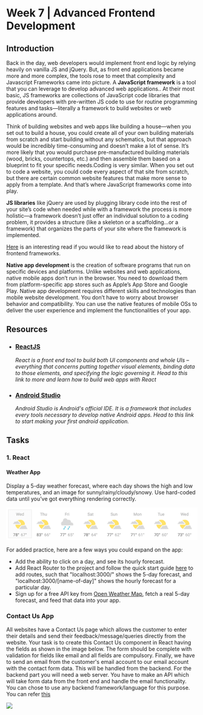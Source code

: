 
# Week 7 | Advanced Frontend Development

## Introduction

Back in the day, web developers would implement front end logic by relying heavily on vanilla JS and jQuery. But, as front end applications became more and more complex, the tools rose to meet that complexity and Javascript Frameworks came into picture.
A **JavaScript framework** is a tool that you can leverage to develop advanced web applications.. At their most basic, JS frameworks are collections of JavaScript code libraries that provide developers with pre-written JS code to use for routine programming features and tasks—literally a framework to build websites or web applications around.

Think of building websites and web apps like building a house—when you set out to build a house, you could create all of your own building materials from scratch and start building without any schematics, but that approach would be incredibly time-consuming and doesn’t make a lot of sense. It’s more likely that you would purchase pre-manufactured building materials (wood, bricks, countertops, etc.) and then assemble them based on a blueprint to fit your specific needs.Coding is very similar. When you set out to code a website, you could code every aspect of that site from scratch, but there are certain common website features that make more sense to apply from a template. And that’s where JavaScript frameworks come into play.

**JS libraries** like jQuery are used by plugging library code into the rest of your site’s code when needed while with a framework the process is more holistic—a framework doesn’t just offer an individual solution to a coding problem, it provides a structure (like a skeleton or a scaffolding…or a framework) that organizes the parts of your site where the framework is implemented.

[Here](https://blog.logrocket.com/history-of-frontend-frameworks/) is an interesting read if you would like to read about the history of frontend frameworks.

**Native app development** is the creation of software programs that run on specific devices and platforms. Unlike websites and web applications, native mobile apps don’t run in the browser. You need to download them from platform-specific app stores such as Apple’s App Store and Google Play. Native app development requires different skills and technologies than mobile website development. You don’t have to worry about browser behavior and compatibility. You can use the native features of mobile OSs to deliver the user experience and implement the functionalities of your app. 


## Resources

- ### [ReactJS](https://www.wncc-iitb.org/wiki/index.php/ReactJs)
	*React is a front end tool to build both UI components and whole UIs – everything that concerns putting together visual elements, binding data to those elements, and specifying the logic governing it. Head to this link to more and learn how to build web apps with React*

- ### [Android Studio](https://www.wncc-iitb.org/wiki/index.php/Android_App_Development)
	*Android Studio is Android's official IDE. It is a framework that includes every tools necessary to develop native Android apps. Head to this link to start making your first android application.* 

## Tasks

### 1. React
#### Weather App
Display a 5-day weather forecast, where each day shows the high and low temperatures, and an image for sunny/rainy/cloudy/snowy. Use hard-coded data until you’ve got everything rendering correctly.


![](./weather.png)  

For added practice, here are a few ways you could expand on the app:
- Add the ability to click on a day, and see its hourly forecast.
- Add React Router to the project and follow the quick start guide [here](https://reacttraining.com/react-router/web/guides/quick-start) to add routes, such that "localhost:3000/" shows the 5-day forecast, and "localhost:3000/[name-of-day]" shows the hourly forecast for a particular day.
- Sign up for a free API key from [Open Weather Map](https://openweathermap.org/api), fetch a real 5-day forecast, and feed that data into your app.


### Contact Us App
All websites have a Contact Us page which allows the customer to enter their details and send their feedback/message/queries directly from the website. Your task is to create this Contact Us component in React having the fields as shown in the image below. The form should be complete with validation for fields like email and all fields are compulsory. Finally, we have to send an email from the customer's email account to our email account with the contact form data. This will be handled from the backend. For the backend part you will need a web server. You have to make an API which will take form data from the front end and handle the email functionality. You can chose to use any backend framework/language for this purpose. You can refer [this](https://www.tutorialspoint.com/php/php_sending_emails.htm) 

![](./image.png)


